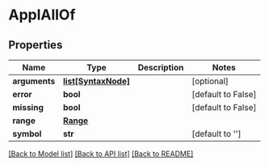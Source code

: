 # ApplAllOf

## Properties
Name | Type | Description | Notes
------------ | ------------- | ------------- | -------------
**arguments** | [**list[SyntaxNode]**](SyntaxNode.md) |  | [optional] 
**error** | **bool** |  | [default to False]
**missing** | **bool** |  | [default to False]
**range** | [**Range**](Range.md) |  | 
**symbol** | **str** |  | [default to '']

[[Back to Model list]](../README.md#documentation-for-models) [[Back to API list]](../README.md#documentation-for-api-endpoints) [[Back to README]](../README.md)


